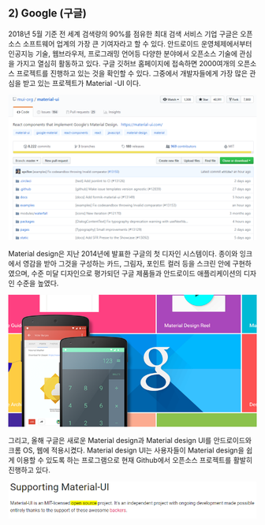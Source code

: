 ## **2\) Google \(구글\)**

2018년 5월 기준 전 세계 검색량의 90%를 점유한 최대 검색 서비스 기업 구글은 오픈 소스 소프트웨어 업계의 가장 큰 기여자라고 할 수 있다. 안드로이드 운영체제에서부터 인공지능 기술, 웹브라우저, 프로그래밍 언어등 다양한 분야에서 오픈소스 기술에 관심을 가지고 열심히 활동하고 있다. 구글 깃허브 홈페이지에 접속하면 2000여개의 오픈소스 프로젝트를 진행하고 있는 것을 확인할 수 있다. 그중에서 개발자들에게 가장 많은 관심을 받고 있는 프로젝트가 Material -UI 이다.

![](/assets/dddd.PNG)

Material design은 지난 2014년에 발표한 구글의 첫 디자인 시스템이다. 종이와 잉크에서 영감을 받아 그것을 구성하는 카드, 그림자, 포인트 컬러 등을 스크린 안에 구현하였으며, 수준 미달 디자인으로 평가되던 구글 제품들과 안드로이드 애플리케이션의 디자인 수준을 높였다.

![](/assets/Google-Material-Design_805.png)

그리고, 올해 구글은 새로운 Material design과 Material design UI를 안드로이드와 크롬 OS, 웹에 적용시켰다. Material design UI는 사용자들이 Material design을 쉽게 이용할 수 있도록 하는 프로그램으로 현재 Github에서 오픈소스 프로젝트를 활발히 진행하고 있다.

![](/assets/material.PNG)

